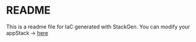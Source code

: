 # README
This is a readme file for IaC generated with StackGen.
You can modify your appStack -> [here](http://main.dev.stackgen.com/appstacks/999cace4-f081-45bd-8367-d9ed1844a0d5)
